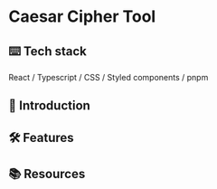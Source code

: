 # Caesar Cipher Tool

## ⌨️ Tech stack
React / Typescript / CSS / Styled components / pnpm

## 🍼 Introduction

## 🛠️ Features

## 📚 Resources

